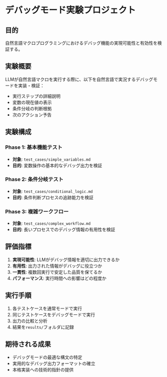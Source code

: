 # デバッグモード実験プロジェクト

## 目的

自然言語マクロプログラミングにおけるデバッグ機能の実現可能性と有効性を検証する。

## 実験概要

LLMが自然言語マクロを実行する際に、以下を自然言語で実況するデバッグモードを実装・検証：

- 実行ステップの詳細説明
- 変数の現在値の表示
- 条件分岐の判断根拠
- 次のアクション予告

## 実験構成

### Phase 1: 基本機能テスト
- **対象**: `test_cases/simple_variables.md`
- **目的**: 変数操作の基本的なデバッグ出力を検証

### Phase 2: 条件分岐テスト
- **対象**: `test_cases/conditional_logic.md`
- **目的**: 条件判断プロセスの追跡能力を検証

### Phase 3: 複雑ワークフロー
- **対象**: `test_cases/complex_workflow.md`
- **目的**: 長いプロセスでのデバッグ情報の有用性を検証

## 評価指標

1. **実現可能性**: LLMがデバッグ情報を適切に出力できるか
2. **有用性**: 出力された情報がデバッグに役立つか
3. **一貫性**: 複数回実行で安定した品質を保てるか
4. **パフォーマンス**: 実行時間への影響はどの程度か

## 実行手順

1. 各テストケースを通常モードで実行
2. 同じテストケースをデバッグモードで実行
3. 出力の比較と分析
4. 結果を`results/`フォルダに記録

## 期待される成果

- デバッグモードの最適な構文の特定
- 実用的なデバッグ出力フォーマットの確立
- 本格実装への技術的指針の提供
